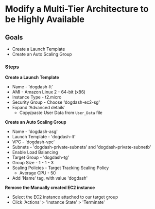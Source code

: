 # Modify a Multi-Tier Architecture to be Highly Available

## Goals

- Create a Launch Template
- Create an Auto Scaling Group

### Steps

**Create a Launch Template**
  - Name - 'dogdash-lt'
  - AMI - Amazon Linux 2 - 64-bit (x86)
  - Instance Type - t2.micro
  - Security Group - Choose 'dogdash-ec2-sg'
  - Expand 'Advanced details'
    - Copy/paste User Data from `User_Data` file

**Create an Auto Scaling Group**
  - Name - 'dogdash-asg'
  - Launch Template - 'dogdash-lt'
  - VPC - 'dogdash-vpc'
  - Subnets - 'dogdash-private-subneta' and 'dogdash-private-subnetb'
  - Enable Load Balancing
  - Target Group - 'dogdash-tg'
  - Group Size - 1 - 1 - 3
  - Scaling Policies - Target Tracking Scaling Policy
    - Average CPU - 50
  - Add 'Name' tag, with value 'dogdash'

**Remove the Manually created EC2 instance**
  - Select the EC2 instance attached to our target group
  - Click 'Actions' > 'Instance State' > 'Terminate'